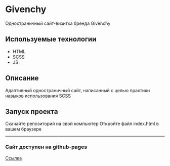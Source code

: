 # Givenchy
Одностраничный сайт-визитка бренда Givenchy
## Используемые технологии
- HTML
- SCSS
- JS
## Описание
Адаптивный одностраничный сайт, написанный с целью практики навыков использования SCSS
## Запуск проекта
Скачайте репозиторий на свой компьютер
Откройте файл index.html в вашем браузере
____
### Сайт доступен на github-pages
[Ссылка](https://lighterboiii.github.io/givenchy-scss/)


